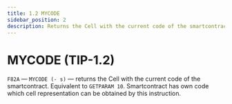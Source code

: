 ```yaml
---
title: 1.2 MYCODE
sidebar_position: 2
description: Returns the Cell with the current code of the smartcontract
---
```


# MYCODE (TIP-1.2)

`F82A` — `MYCODE (- s)` — returns the Cell with the current code of the smartcontract. Equivalent to `GETPARAM 10`. Smartcontract has own code which cell representation can be obtained by this instruction.